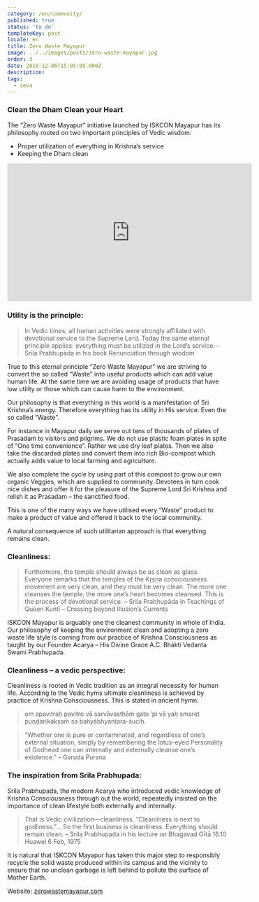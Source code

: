 ```yaml
---
category: /en/community/
published: true
status: 'to do'
templateKey: post
locale: en
title: Zero Waste Mayapur
image: ../../images/posts/zero-waste-mayapur.jpg
order: 3
date: 2018-12-06T15:05:09.000Z
description:
tags:
  - seva
---
```


### Clean the Dham Clean your Heart

The “Zero Waste Mayapur” initiative launched by ISKCON Mayapur has its philosophy rooted on two important principles of Vedic wisdom:

  - Proper utilization of everything in Krishna’s service
  - Keeping the Dham clean

<iframe width="560" height="315" src="https://www.youtube.com/embed/D1nhSVgSIjg" frameborder="0" allow="accelerometer; autoplay; encrypted-media; gyroscope; picture-in-picture" allowfullscreen></iframe>

### Utility is the principle:

>In Vedic times, all human activities were strongly affiliated with devotional service to the Supreme Lord. Today the same eternal principle applies: everything must be utilized in the Lord’s service. – Śrila Prabhupāda in his book Renunciation through wisdom

True to this eternal principle “Zero Waste Mayapur” we are striving to convert the so called “Waste” into useful products which can add value human life. At the same time we are avoiding usage of products that have low utility or those which can cause harm to the environment.

Our philosophy is that everything in this world is a manifestation of Sri Krishna’s energy. Therefore everything has its utility in His service. Even the so called “Waste”.

For instance in Mayapur daily we serve out tens of thousands of plates of Prasadam to visitors and pilgrims. We do not use plastic foam plates in spite of “One time convenience”. Rather we use dry leaf plates. Then we also take the discarded plates and convert them into rich Bio-compost which actually adds value to local farming and agriculture.

We also complete the cycle by using part of this compost to grow our own organic Veggies, which are supplied to community. Devotees in turn cook nice dishes and offer it for the pleasure of the Supreme Lord Sri Krishna and relish it as Prasadam – the sanctified food.

This is one of the many ways we have utilised every “Waste” product to make a product of value and offered it back to the local community.

A natural consequence of such utilitarian approach is that everything remains clean.

### Cleanliness:

>Furthermore, the temple should always be as clean as glass. Everyone remarks that the temples of the Kṛṣṇa consciousness movement are very clean, and they must be very clean. The more one cleanses the temple, the more one’s heart becomes cleansed. This is the process of devotional service.  – Śrila Prabhupāda in Teachings of Queen Kunti – Crossing beyond Illusion’s Currents

ISKCON Mayapur is arguably one the cleanest community in whole of India. Our philosophy of keeping the environment clean and adopting a zero waste life style is coming from our practice of Krishna Consciousness as taught by our Founder Acarya – His Divine Grace A.C. Bhakti Vedanta Swami Prabhupada.

### Cleanliness – a vedic perspective:

Cleanliness is rooted in Vedic tradition as an integral necessity for human life. According to the Vedic hyms ultimate cleanliness is achieved by practice of Krishna Consciousness. This is stated in ancient hymn:

>om apavitraḥ pavitro vā
sarvāvasthāṁ gato ’pi vā
yaḥ smaret puṇḍarīkākṣaṁ
sa bahyābhyantara-śuciḥ.

>“Whether one is pure or contaminated, and regardless of one’s external situation, simply by remembering the lotus-eyed Personality of Godhead one can internally and externally cleanse one’s existence.” – Garuda Purana

### The inspiration from Srila Prabhupada:

Srila Prabhupada, the modern Acarya who introduced vedic knowledge of Krishna Consciousness through out the world, repeatedly insisted on the importance of clean lifestyle both externally and internally.

>That is Vedic civilization—cleanliness. “Cleanliness is next to godliness.”… So the first business is cleanliness. Everything should remain clean. – Srila Prabhupada in his lecture on Bhagavad Gītā 16.10 Huawei 6 Feb, 1975

It is natural that ISKCON Mayapur has taken this major step to responsibly recycle the solid waste produced within its campus and the vicinity to ensure that no unclean garbage is left behind to pollute the surface of Mother Earth.

Website: [zerowastemayapur.com](http://zerowastemayapur.com)

<tbd locale="en" url="mailto:haribol@mayapur.live"></tbd>
